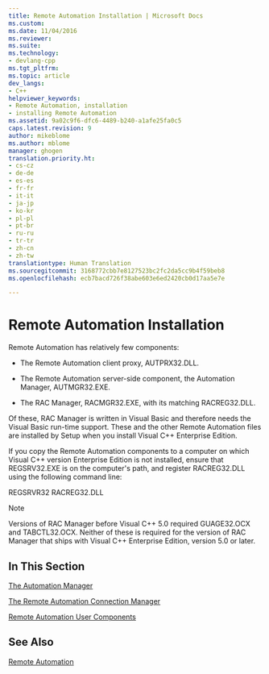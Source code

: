 ```yaml
---
title: Remote Automation Installation | Microsoft Docs
ms.custom: 
ms.date: 11/04/2016
ms.reviewer: 
ms.suite: 
ms.technology:
- devlang-cpp
ms.tgt_pltfrm: 
ms.topic: article
dev_langs:
- C++
helpviewer_keywords:
- Remote Automation, installation
- installing Remote Automation
ms.assetid: 9a02c9f6-dfc6-4489-b240-a1afe25fa0c5
caps.latest.revision: 9
author: mikeblome
ms.author: mblome
manager: ghogen
translation.priority.ht:
- cs-cz
- de-de
- es-es
- fr-fr
- it-it
- ja-jp
- ko-kr
- pl-pl
- pt-br
- ru-ru
- tr-tr
- zh-cn
- zh-tw
translationtype: Human Translation
ms.sourcegitcommit: 3168772cbb7e8127523bc2fc2da5cc9b4f59beb8
ms.openlocfilehash: ecb7bacd726f38abe603e6ed2420cb0d17aa5e7e

---
```

# Remote Automation Installation
Remote Automation has relatively few components:  
  
-   The Remote Automation client proxy, AUTPRX32.DLL.  
  
-   The Remote Automation server-side component, the Automation Manager, AUTMGR32.EXE.  
  
-   The RAC Manager, RACMGR32.EXE, with its matching RACREG32.DLL.  
  
 Of these, RAC Manager is written in Visual Basic and therefore needs the Visual Basic run-time support. These and the other Remote Automation files are installed by Setup when you install Visual C++ Enterprise Edition.  
  
 If you copy the Remote Automation components to a computer on which Visual C++ version Enterprise Edition is not installed, ensure that REGSRV32.EXE is on the computer's path, and register RACREG32.DLL using the following command line:  
  
 REGSRVR32 RACREG32.DLL  
  
> [!NOTE]
>  Versions of RAC Manager before Visual C++ 5.0 required GUAGE32.OCX and TABCTL32.OCX. Neither of these is required for the version of RAC Manager that ships with Visual C++ Enterprise Edition, version 5.0 or later.  
  
## In This Section  
 [The Automation Manager](../mfc/automation-manager-mfc.md)  
  
 [The Remote Automation Connection Manager](../mfc/remote-automation-connection-manager.md)  
  
 [Remote Automation User Components](../mfc/remote-automation-user-components.md)  
  
## See Also  
 [Remote Automation](../mfc/remote-automation.md)




<!--HONumber=Jan17_HO1-->


